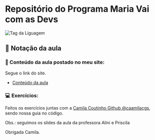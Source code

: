 # Repositório do Programa Maria Vai com as Devs

![Tag da Liguagem](https://img.shields.io/badge/Linguagem-Python-orange)

## 🔦 Notação da aula

### 🔭 Conteúdo da aula postado no meu site: 

Segue o link do site.
- [Conteúdo da aula](https://dnydocs.tipsbook.info/pt/aprender/mvcad-05/)

### 💻 Exercícios: 

Feitos os exercícios juntas com a [Camila Coutinho Github @caamilacgs](https://github.com/caamilacgs), sendo nossa guia no código.

Obs.: seguimos os slides da aula da professora Alini e Priscila

Obrigada Camila.

